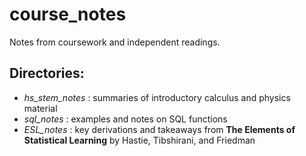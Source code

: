 # course_notes
Notes from coursework and independent readings.

## Directories:
- _hs_stem_notes_ : summaries of introductory calculus and physics material
- _sql_notes_ : examples and notes on SQL functions
- _ESL_notes_ : key derivations and takeaways from __The Elements of Statistical Learning__ by Hastie, Tibshirani, and Friedman
